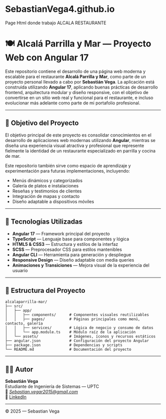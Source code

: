 # SebastianVega4.github.io
Page Html donde trabajo ALCALA RESTAURANTE

# 🍽️ Alcalá Parrilla y Mar — Proyecto Web con Angular 17

Este repositorio contiene el desarrollo de una página web moderna y escalable para el restaurante **Alcalá Parrilla y Mar**, como parte de un proyecto personal llevado a cabo por **Sebastián Vega**. La aplicación está construida utilizando **Angular 17**, aplicando buenas prácticas de desarrollo frontend, arquitectura modular y diseño responsive, con el objetivo de convertirse en un sitio web real y funcional para el restaurante, e incluso evolucionar más adelante como parte de mi portafolio profesional.

---

## 🎯 Objetivo del Proyecto

El objetivo principal de este proyecto es consolidar conocimientos en el desarrollo de aplicaciones web modernas utilizando **Angular**, mientras se diseña una experiencia visual atractiva y profesional que represente fielmente la identidad de un restaurante especializado en parrilla y cocina de mar.

Este repositorio también sirve como espacio de aprendizaje y experimentación para futuras implementaciones, incluyendo:

- Menús dinámicos y categorizados  
- Galería de platos e instalaciones  
- Reseñas y testimonios de clientes  
- Integración de mapas y contacto  
- Diseño adaptable a dispositivos móviles

---

## 🧱 Tecnologías Utilizadas

- **Angular 17** — Framework principal del proyecto  
- **TypeScript** — Lenguaje base para componentes y lógica  
- **HTML5 & CSS3** — Estructura y estilos de la interfaz  
- **SCSS** — Preprocesador CSS para estilos mantenibles  
- **Angular CLI** — Herramienta para generación y despliegue  
- **Responsive Design** — Diseño adaptable con media queries  
- **Animaciones y Transiciones** — Mejora visual de la experiencia del usuario  

---

## 📂 Estructura del Proyecto

```
alcalaparrilla-mar/
├── src/
│   ├── app/
│   │   ├── components/      # Componentes visuales reutilizables
│   │   ├── pages/           # Páginas principales como menú, contacto, galería
│   │   ├── services/        # Lógica de negocio y consumo de datos
│   │   └── app.module.ts    # Módulo raíz de la aplicación
│   └── assets/              # Imágenes, íconos y recursos estáticos
├── angular.json             # Configuración del proyecto Angular
├── package.json             # Dependencias y scripts
└── README.md                # Documentación del proyecto
```
---

## 🧑‍💻 Autor

**Sebastián Vega**  
Estudiante de Ingeniería de Sistemas — UPTC  
📧 *Sebastian.vegar2015@gmail.com*  
🔗 [LinkedIn](https://www.linkedin.com/in/johan-sebastian-vega-ruiz-b1292011b/)

---

© 2025 — Sebastian Vega
